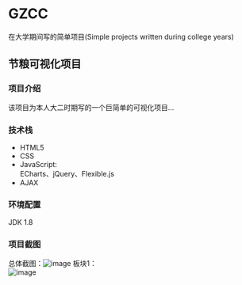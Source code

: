 # GZCC
在大学期间写的简单项目(Simple projects written during college years)
## 节粮可视化项目
### 项目介绍
该项目为本人大二时期写的一个巨简单的可视化项目...
### 技术栈
* HTML5
* CSS
* JavaScript:
<br/>ECharts、jQuery、Flexible.js
* AJAX
### 环境配置
JDK 1.8
### 项目截图
总体截图：![image](https://github.com/user-attachments/assets/97cd9531-35b5-4a39-88a9-e6687241a658)
板块1：
<br/>![image](https://github.com/user-attachments/assets/7ec6107c-752f-4ada-bff1-bd2ecbd9e7a6)

